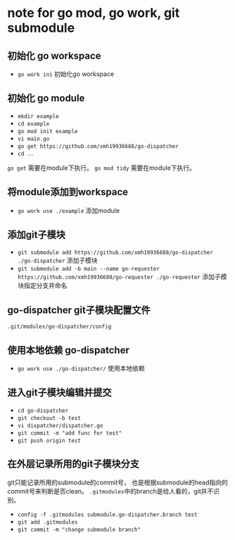 # note for go mod, go work, git submodule

## 初始化 go workspace

- `go work ini` 初始化go workspace

## 初始化 go module

- `mkdir example`
- `cd example`
- `go mod init example`
- `vi main.go`
- `go get https://github.com/xmh19936688/go-dispatcher`
- `cd ..`

`go get` 需要在module下执行。
`go mod tidy` 需要在module下执行。

## 将module添加到workspace

- `go work use ./example` 添加module

## 添加git子模块

- `git submodule add https://github.com/xmh19936688/go-dispatcher ./go-dispatcher` 添加子模块
- `git submodule add -b main --name go-requester https://github.com/xmh19936688/go-requester ./go-requester` 添加子模块指定分支并命名

## go-dispatcher git子模块配置文件

`.git/modules/go-dispatcher/config`

## 使用本地依赖 go-dispatcher

- `go work use ./go-dispatcher/` 使用本地依赖

## 进入git子模块编辑并提交

- `cd go-dispatcher`
- `git checkout -b test`
- `vi dispatcher/dispatcher.go`
- `git commit -m "add func for test"`
- `git push origin test`

## 在外层记录所用的git子模块分支

git只能记录所用的submodule的commit号，
也是根据submodule的head指向的commit号来判断是否clean。
`.gitmodules`中的branch是给人看的，git并不识别。

- `config -f .gitmodules submodule.go-dispatcher.branch test`
- `git add .gitmodules`
- `git commit -m "change submodule branch"`

